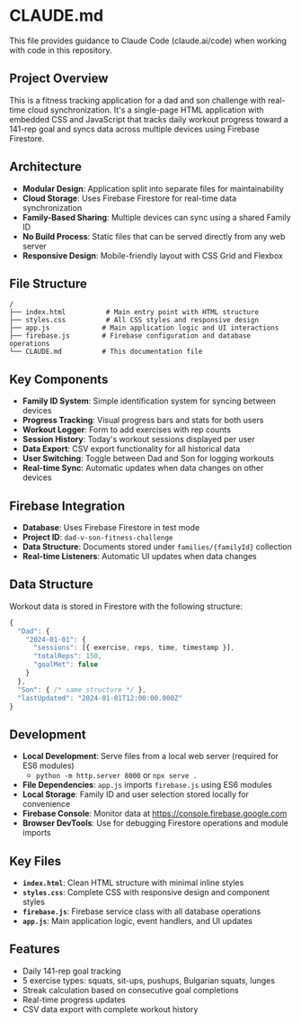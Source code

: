 # CLAUDE.md

This file provides guidance to Claude Code (claude.ai/code) when working with code in this repository.

## Project Overview

This is a fitness tracking application for a dad and son challenge with real-time cloud synchronization. It's a single-page HTML application with embedded CSS and JavaScript that tracks daily workout progress toward a 141-rep goal and syncs data across multiple devices using Firebase Firestore.

## Architecture

- **Modular Design**: Application split into separate files for maintainability
- **Cloud Storage**: Uses Firebase Firestore for real-time data synchronization
- **Family-Based Sharing**: Multiple devices can sync using a shared Family ID
- **No Build Process**: Static files that can be served directly from any web server
- **Responsive Design**: Mobile-friendly layout with CSS Grid and Flexbox

## File Structure

```
/
├── index.html          # Main entry point with HTML structure
├── styles.css          # All CSS styles and responsive design
├── app.js             # Main application logic and UI interactions
├── firebase.js        # Firebase configuration and database operations
└── CLAUDE.md          # This documentation file
```

## Key Components

- **Family ID System**: Simple identification system for syncing between devices
- **Progress Tracking**: Visual progress bars and stats for both users
- **Workout Logger**: Form to add exercises with rep counts
- **Session History**: Today's workout sessions displayed per user
- **Data Export**: CSV export functionality for all historical data
- **User Switching**: Toggle between Dad and Son for logging workouts
- **Real-time Sync**: Automatic updates when data changes on other devices

## Firebase Integration

- **Database**: Uses Firebase Firestore in test mode
- **Project ID**: `dad-v-son-fitness-challenge`
- **Data Structure**: Documents stored under `families/{familyId}` collection
- **Real-time Listeners**: Automatic UI updates when data changes

## Data Structure

Workout data is stored in Firestore with the following structure:
```javascript
{
  "Dad": {
    "2024-01-01": {
      "sessions": [{ exercise, reps, time, timestamp }],
      "totalReps": 150,
      "goalMet": false
    }
  },
  "Son": { /* same structure */ },
  "lastUpdated": "2024-01-01T12:00:00.000Z"
}
```

## Development

- **Local Development**: Serve files from a local web server (required for ES6 modules)
  - `python -m http.server 8000` or `npx serve .`
- **File Dependencies**: `app.js` imports `firebase.js` using ES6 modules
- **Local Storage**: Family ID and user selection stored locally for convenience
- **Firebase Console**: Monitor data at https://console.firebase.google.com
- **Browser DevTools**: Use for debugging Firestore operations and module imports

## Key Files

- **`index.html`**: Clean HTML structure with minimal inline styles
- **`styles.css`**: Complete CSS with responsive design and component styles
- **`firebase.js`**: Firebase service class with all database operations
- **`app.js`**: Main application logic, event handlers, and UI updates

## Features

- Daily 141-rep goal tracking
- 5 exercise types: squats, sit-ups, pushups, Bulgarian squats, lunges
- Streak calculation based on consecutive goal completions
- Real-time progress updates
- CSV data export with complete workout history